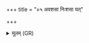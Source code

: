+++
title = "०५ अवशसा निःशसा यत्"

+++
<details><summary>मूलम् (GR)</summary>

अवशसा निःशसा यत् पराशसा-  
-उपारिम यज् जाग्रतो यत् स्वपन्तः ।  
अग्निर् विश्वान्य् अप दुष्कृतान्य्  
अजुष्टान्य् आरे अस्मद् दधातु ॥
</details>